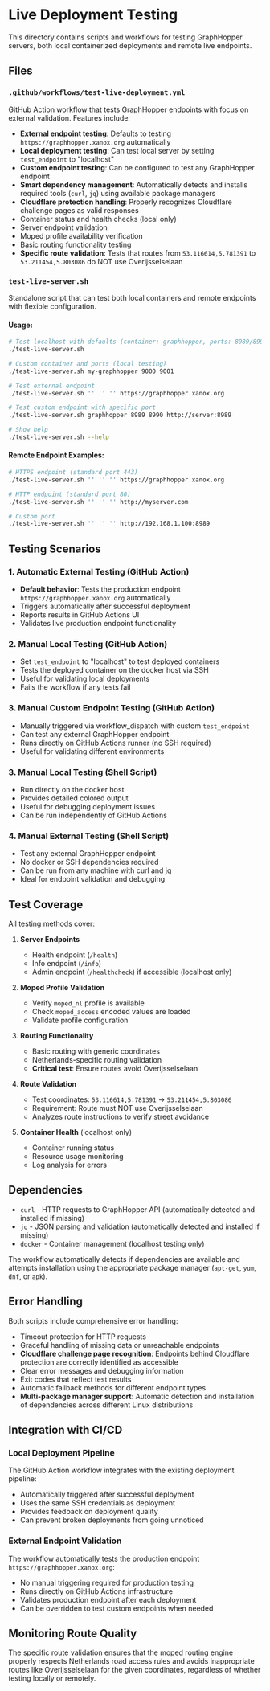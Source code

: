 # Live Deployment Testing

This directory contains scripts and workflows for testing GraphHopper servers, both local containerized deployments and remote live endpoints.

## Files

### `.github/workflows/test-live-deployment.yml`
GitHub Action workflow that tests GraphHopper endpoints with focus on external validation. Features include:

- **External endpoint testing**: Defaults to testing `https://graphhopper.xanox.org` automatically
- **Local deployment testing**: Can test local server by setting `test_endpoint` to "localhost"
- **Custom endpoint testing**: Can be configured to test any GraphHopper endpoint
- **Smart dependency management**: Automatically detects and installs required tools (`curl`, `jq`) using available package managers
- **Cloudflare protection handling**: Properly recognizes Cloudflare challenge pages as valid responses
- Container status and health checks (local only)
- Server endpoint validation
- Moped profile availability verification
- Basic routing functionality testing
- **Specific route validation**: Tests that routes from `53.116614,5.781391` to `53.211454,5.803086` do NOT use Overijsselselaan

### `test-live-server.sh`
Standalone script that can test both local containers and remote endpoints with flexible configuration.

#### Usage:
```bash
# Test localhost with defaults (container: graphhopper, ports: 8989/8990)
./test-live-server.sh

# Custom container and ports (local testing)
./test-live-server.sh my-graphhopper 9000 9001

# Test external endpoint
./test-live-server.sh '' '' '' https://graphhopper.xanox.org

# Test custom endpoint with specific port
./test-live-server.sh graphhopper 8989 8990 http://server:8989

# Show help
./test-live-server.sh --help
```

#### Remote Endpoint Examples:
```bash
# HTTPS endpoint (standard port 443)
./test-live-server.sh '' '' '' https://graphhopper.xanox.org

# HTTP endpoint (standard port 80)
./test-live-server.sh '' '' '' http://myserver.com

# Custom port
./test-live-server.sh '' '' '' http://192.168.1.100:8989
```

## Testing Scenarios

### 1. Automatic External Testing (GitHub Action)
- **Default behavior**: Tests the production endpoint `https://graphhopper.xanox.org` automatically
- Triggers automatically after successful deployment
- Reports results in GitHub Actions UI
- Validates live production endpoint functionality

### 2. Manual Local Testing (GitHub Action)
- Set `test_endpoint` to "localhost" to test deployed containers
- Tests the deployed container on the docker host via SSH
- Useful for validating local deployments
- Fails the workflow if any tests fail

### 3. Manual Custom Endpoint Testing (GitHub Action)
- Manually triggered via workflow_dispatch with custom `test_endpoint`
- Can test any external GraphHopper endpoint
- Runs directly on GitHub Actions runner (no SSH required)
- Useful for validating different environments

### 3. Manual Local Testing (Shell Script)
- Run directly on the docker host
- Provides detailed colored output
- Useful for debugging deployment issues
- Can be run independently of GitHub Actions

### 4. Manual External Testing (Shell Script)
- Test any external GraphHopper endpoint
- No docker or SSH dependencies required
- Can be run from any machine with curl and jq
- Ideal for endpoint validation and debugging

## Test Coverage

All testing methods cover:

1. **Server Endpoints**
   - Health endpoint (`/health`)
   - Info endpoint (`/info`)
   - Admin endpoint (`/healthcheck`) if accessible (localhost only)

2. **Moped Profile Validation**
   - Verify `moped_nl` profile is available
   - Check `moped_access` encoded values are loaded
   - Validate profile configuration

3. **Routing Functionality**
   - Basic routing with generic coordinates
   - Netherlands-specific routing validation
   - **Critical test**: Ensure routes avoid Overijsselselaan

4. **Route Validation**
   - Test coordinates: `53.116614,5.781391` → `53.211454,5.803086`
   - Requirement: Route must NOT use Overijsselselaan
   - Analyzes route instructions to verify street avoidance

5. **Container Health** (localhost only)
   - Container running status
   - Resource usage monitoring
   - Log analysis for errors

## Dependencies

- `curl` - HTTP requests to GraphHopper API (automatically detected and installed if missing)
- `jq` - JSON parsing and validation (automatically detected and installed if missing)
- `docker` - Container management (localhost testing only)

The workflow automatically detects if dependencies are available and attempts installation using the appropriate package manager (`apt-get`, `yum`, `dnf`, or `apk`).

## Error Handling

Both scripts include comprehensive error handling:
- Timeout protection for HTTP requests
- Graceful handling of missing data or unreachable endpoints
- **Cloudflare challenge page recognition**: Endpoints behind Cloudflare protection are correctly identified as accessible
- Clear error messages and debugging information
- Exit codes that reflect test results
- Automatic fallback methods for different endpoint types
- **Multi-package manager support**: Automatic detection and installation of dependencies across different Linux distributions

## Integration with CI/CD

### Local Deployment Pipeline
The GitHub Action workflow integrates with the existing deployment pipeline:
- Automatically triggered after successful deployment
- Uses the same SSH credentials as deployment
- Provides feedback on deployment quality
- Can prevent broken deployments from going unnoticed

### External Endpoint Validation
The workflow automatically tests the production endpoint `https://graphhopper.xanox.org`:
- No manual triggering required for production testing
- Runs directly on GitHub Actions infrastructure
- Validates production endpoint after each deployment
- Can be overridden to test custom endpoints when needed

## Monitoring Route Quality

The specific route validation ensures that the moped routing engine properly respects Netherlands road access rules and avoids inappropriate routes like Overijsselselaan for the given coordinates, regardless of whether testing locally or remotely.